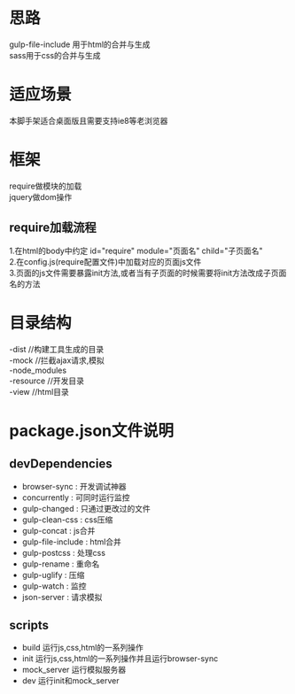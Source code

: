 # 思路
gulp-file-include 用于html的合并与生成  
sass用于css的合并与生成  

# 适应场景
本脚手架适合桌面版且需要支持ie8等老浏览器  

# 框架
require做模块的加载  
jquery做dom操作  

## require加载流程
1.在html的body中约定 id="require" module="页面名" child="子页面名"  
2.在config.js(require配置文件)中加载对应的页面js文件  
3.页面的js文件需要暴露init方法,或者当有子页面的时候需要将init方法改成子页面名的方法  

# 目录结构
-dist  //构建工具生成的目录  
-mock  //拦截ajax请求,模拟  
-node_modules  
-resource  //开发目录  
-view  //html目录  

# package.json文件说明
## devDependencies
* browser-sync : 开发调试神器
* concurrently : 可同时运行监控
* gulp-changed : 只通过更改过的文件
* gulp-clean-css : css压缩
* gulp-concat : js合并
* gulp-file-include : html合并
* gulp-postcss : 处理css
* gulp-rename : 重命名
* gulp-uglify : 压缩
* gulp-watch : 监控
* json-server : 请求模拟

## scripts
* build 运行js,css,html的一系列操作
* init 运行js,css,html的一系列操作并且运行browser-sync
* mock_server 运行模拟服务器
* dev 运行init和mock_server